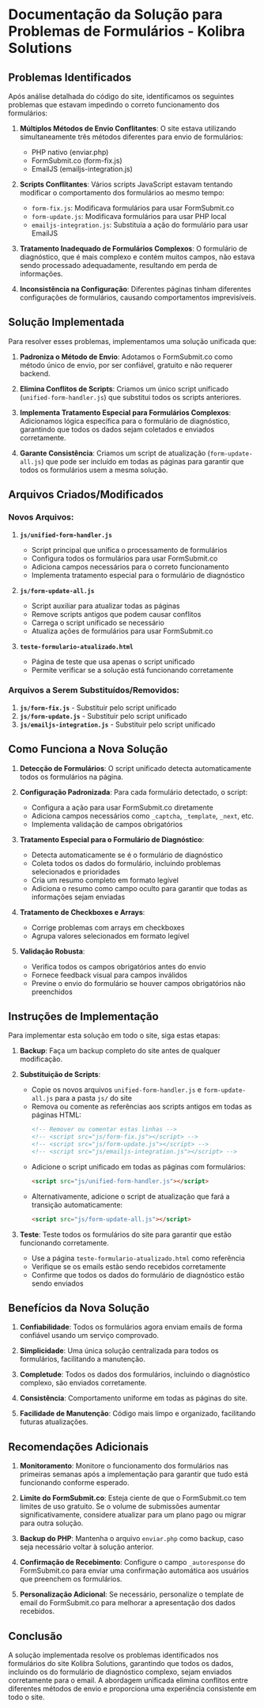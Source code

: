 # Documentação da Solução para Problemas de Formulários - Kolibra Solutions

## Problemas Identificados

Após análise detalhada do código do site, identificamos os seguintes problemas que estavam impedindo o correto funcionamento dos formulários:

1. **Múltiplos Métodos de Envio Conflitantes**: O site estava utilizando simultaneamente três métodos diferentes para envio de formulários:
   - PHP nativo (enviar.php)
   - FormSubmit.co (form-fix.js)
   - EmailJS (emailjs-integration.js)

2. **Scripts Conflitantes**: Vários scripts JavaScript estavam tentando modificar o comportamento dos formulários ao mesmo tempo:
   - `form-fix.js`: Modificava formulários para usar FormSubmit.co
   - `form-update.js`: Modificava formulários para usar PHP local
   - `emailjs-integration.js`: Substituía a ação do formulário para usar EmailJS

3. **Tratamento Inadequado de Formulários Complexos**: O formulário de diagnóstico, que é mais complexo e contém muitos campos, não estava sendo processado adequadamente, resultando em perda de informações.

4. **Inconsistência na Configuração**: Diferentes páginas tinham diferentes configurações de formulários, causando comportamentos imprevisíveis.

## Solução Implementada

Para resolver esses problemas, implementamos uma solução unificada que:

1. **Padroniza o Método de Envio**: Adotamos o FormSubmit.co como método único de envio, por ser confiável, gratuito e não requerer backend.

2. **Elimina Conflitos de Scripts**: Criamos um único script unificado (`unified-form-handler.js`) que substitui todos os scripts anteriores.

3. **Implementa Tratamento Especial para Formulários Complexos**: Adicionamos lógica específica para o formulário de diagnóstico, garantindo que todos os dados sejam coletados e enviados corretamente.

4. **Garante Consistência**: Criamos um script de atualização (`form-update-all.js`) que pode ser incluído em todas as páginas para garantir que todos os formulários usem a mesma solução.

## Arquivos Criados/Modificados

### Novos Arquivos:

1. **`js/unified-form-handler.js`**
   - Script principal que unifica o processamento de formulários
   - Configura todos os formulários para usar FormSubmit.co
   - Adiciona campos necessários para o correto funcionamento
   - Implementa tratamento especial para o formulário de diagnóstico

2. **`js/form-update-all.js`**
   - Script auxiliar para atualizar todas as páginas
   - Remove scripts antigos que podem causar conflitos
   - Carrega o script unificado se necessário
   - Atualiza ações de formulários para usar FormSubmit.co

3. **`teste-formulario-atualizado.html`**
   - Página de teste que usa apenas o script unificado
   - Permite verificar se a solução está funcionando corretamente

### Arquivos a Serem Substituídos/Removidos:

1. **`js/form-fix.js`** - Substituir pelo script unificado
2. **`js/form-update.js`** - Substituir pelo script unificado
3. **`js/emailjs-integration.js`** - Substituir pelo script unificado

## Como Funciona a Nova Solução

1. **Detecção de Formulários**: O script unificado detecta automaticamente todos os formulários na página.

2. **Configuração Padronizada**: Para cada formulário detectado, o script:
   - Configura a ação para usar FormSubmit.co diretamente
   - Adiciona campos necessários como `_captcha`, `_template`, `_next`, etc.
   - Implementa validação de campos obrigatórios

3. **Tratamento Especial para o Formulário de Diagnóstico**:
   - Detecta automaticamente se é o formulário de diagnóstico
   - Coleta todos os dados do formulário, incluindo problemas selecionados e prioridades
   - Cria um resumo completo em formato legível
   - Adiciona o resumo como campo oculto para garantir que todas as informações sejam enviadas

4. **Tratamento de Checkboxes e Arrays**:
   - Corrige problemas com arrays em checkboxes
   - Agrupa valores selecionados em formato legível

5. **Validação Robusta**:
   - Verifica todos os campos obrigatórios antes do envio
   - Fornece feedback visual para campos inválidos
   - Previne o envio do formulário se houver campos obrigatórios não preenchidos

## Instruções de Implementação

Para implementar esta solução em todo o site, siga estas etapas:

1. **Backup**: Faça um backup completo do site antes de qualquer modificação.

2. **Substituição de Scripts**:
   - Copie os novos arquivos `unified-form-handler.js` e `form-update-all.js` para a pasta `js/` do site
   - Remova ou comente as referências aos scripts antigos em todas as páginas HTML:
     ```html
     <!-- Remover ou comentar estas linhas -->
     <!-- <script src="js/form-fix.js"></script> -->
     <!-- <script src="js/form-update.js"></script> -->
     <!-- <script src="js/emailjs-integration.js"></script> -->
     ```
   - Adicione o script unificado em todas as páginas com formulários:
     ```html
     <script src="js/unified-form-handler.js"></script>
     ```
   - Alternativamente, adicione o script de atualização que fará a transição automaticamente:
     ```html
     <script src="js/form-update-all.js"></script>
     ```

3. **Teste**: Teste todos os formulários do site para garantir que estão funcionando corretamente.
   - Use a página `teste-formulario-atualizado.html` como referência
   - Verifique se os emails estão sendo recebidos corretamente
   - Confirme que todos os dados do formulário de diagnóstico estão sendo enviados

## Benefícios da Nova Solução

1. **Confiabilidade**: Todos os formulários agora enviam emails de forma confiável usando um serviço comprovado.

2. **Simplicidade**: Uma única solução centralizada para todos os formulários, facilitando a manutenção.

3. **Completude**: Todos os dados dos formulários, incluindo o diagnóstico complexo, são enviados corretamente.

4. **Consistência**: Comportamento uniforme em todas as páginas do site.

5. **Facilidade de Manutenção**: Código mais limpo e organizado, facilitando futuras atualizações.

## Recomendações Adicionais

1. **Monitoramento**: Monitore o funcionamento dos formulários nas primeiras semanas após a implementação para garantir que tudo está funcionando conforme esperado.

2. **Limite do FormSubmit.co**: Esteja ciente de que o FormSubmit.co tem limites de uso gratuito. Se o volume de submissões aumentar significativamente, considere atualizar para um plano pago ou migrar para outra solução.

3. **Backup do PHP**: Mantenha o arquivo `enviar.php` como backup, caso seja necessário voltar à solução anterior.

4. **Confirmação de Recebimento**: Configure o campo `_autoresponse` do FormSubmit.co para enviar uma confirmação automática aos usuários que preenchem os formulários.

5. **Personalização Adicional**: Se necessário, personalize o template de email do FormSubmit.co para melhorar a apresentação dos dados recebidos.

## Conclusão

A solução implementada resolve os problemas identificados nos formulários do site Kolibra Solutions, garantindo que todos os dados, incluindo os do formulário de diagnóstico complexo, sejam enviados corretamente para o email. A abordagem unificada elimina conflitos entre diferentes métodos de envio e proporciona uma experiência consistente em todo o site.
